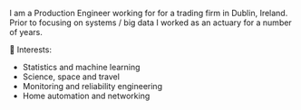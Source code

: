 I am a Production Engineer working for for a trading firm in Dublin, Ireland. Prior to focusing on systems / big data I worked as an actuary for a number of years.

💬 Interests:
-  Statistics and machine learning
-  Science, space and travel
-  Monitoring and reliability engineering
-  Home automation and networking

<!--
**eoinlarkin/eoinlarkin** is a ✨ _special_ ✨ repository because its `README.md` (this file) appears on your GitHub profile.

Here are some ideas to get you started:

- 🔭 I’m currently working on ...
- 🌱 I’m currently learning ...
- 👯 I’m looking to collaborate on ...
- 🤔 I’m looking for help with ...
- 💬 Ask me about ...
- 📫 How to reach me: ...
- 😄 Pronouns: ...
- ⚡ Fun fact: ...
-->
